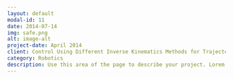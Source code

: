 ```yaml
---
layout: default
modal-id: 11
date: 2014-07-14
img: safe.png
alt: image-alt
project-date: April 2014
client: Control Using Different Inverse Kinematics Methods for Trajectories
category: Robotics
description: Use this area of the page to describe your project. Lorem ipsum dolor sit amet, consectetur adipisicing elit. Mollitia neque assumenda ipsam nihil, molestias magnam, recusandae quos quis inventore quisquam velit asperiores, vitae? Reprehenderit soluta, eos quod consequuntur itaque. Nam.
---
```

